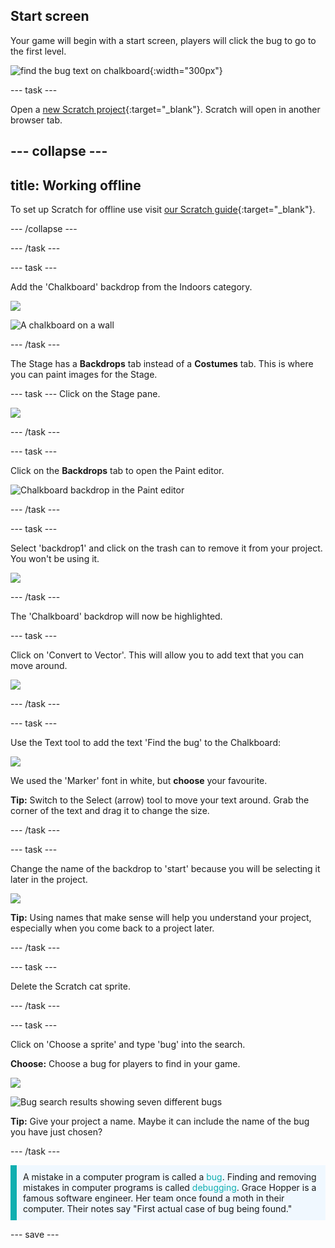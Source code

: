 ## Start screen

Your game will begin with a start screen, players will click the bug to go to the first level.

![find the bug text on chalkboard](images/start-screen.png){:width="300px"}

--- task ---

Open a [new Scratch project](http://rpf.io/scratch-new){:target="_blank"}. Scratch will open in another browser tab.

--- collapse ---
---
title: Working offline
---
To set up Scratch for offline use visit [our Scratch guide](https://learning-admin.raspberrypi.org/en/projects/getting-started-scratch/1){:target="_blank"}.

--- /collapse ---

--- /task ---

--- task ---

Add the 'Chalkboard' backdrop from the Indoors category.

![](images/backdrop-button.png)

![A chalkboard on a wall](images/chalkboard.png)

--- /task ---

The Stage has a **Backdrops** tab instead of a **Costumes** tab. This is where you can paint images for the Stage.

--- task ---
Click on the Stage pane. 

![](images/stage-pane.png)

--- /task ---

--- task ---

Click on the **Backdrops** tab to open the Paint editor. 

![Chalkboard backdrop in the Paint editor](images/chalkboard-paint.png)

--- /task ---

--- task ---

Select 'backdrop1' and  click on the trash can to remove it from your project. You won't be using it.

![](images/delete-backdrop1.png)

--- /task ---

The 'Chalkboard' backdrop will now be highlighted. 

--- task ---

Click on 'Convert to Vector'. This will allow you to add text that you can move around. 

![](images/vector-button.png)

--- /task ---

--- task ---

Use the Text tool to add the text 'Find the bug' to the Chalkboard:

![](images/chalkboard-text.png)

We used the 'Marker' font in white, but **choose** your favourite.

**Tip:** Switch to the Select (arrow) tool to move your text around. Grab the corner of the text and drag it to change the size.

--- /task ---

--- task ---

Change the name of the backdrop to 'start' because you will be selecting it later in the project.

![](images/start-screen-name.png)

**Tip:** Using names that make sense will help you understand your project, especially when you come back to a project later.

--- /task ---

--- task ---

Delete the Scratch cat sprite.

--- /task ---

--- task ---

Click on 'Choose a sprite' and type 'bug' into the search. 

**Choose:** Choose a bug for players to find in your game. 

![](images/sprite-button.png)

![Bug search results showing seven different bugs](images/bug-search.png)

**Tip:** Give your project a name. Maybe it can include the name of the bug you have just chosen?

--- /task ---

<p style="border-left: solid; border-width:10px; border-color: #0faeb0; background-color: aliceblue; padding: 10px;">
A mistake in a computer program is called a <span style="color: #0faeb0">bug</span>. Finding and removing mistakes in computer programs is called <span style="color: #0faeb0">debugging</span>. Grace Hopper is a famous software engineer. Her team once found a moth in their computer. Their notes say "First actual case of bug being found."
</p>

--- save ---

